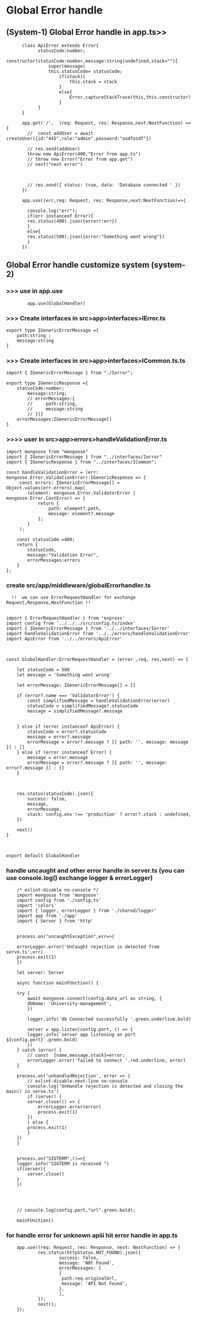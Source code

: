 
# Global Error handle 

## (System-1) Global Error handle  in app.ts>> 

          class ApiError extends Error{
                statusCode:number;
                constructor(statusCode:number,message:string|undefined,stack=""){
                    super(message)
                    this.statusCode= statusCode;
                        if(stack){
                            this.stack = stack
                        }
                        else{
                            Error.captureStackTrace(this,this.constructor)
                        }
                }
          }

          app.get('/',  (req: Request, res: Response,next:NextFunction) => {
            //  const addUser = await createUser({id:"445",role:"admin",password:"asdfasdf"})

            // res.send(addUser)
            throw new ApiError(400,"Error from app.ts")
            // throw new Error("Error from app.get")
            // next("next error")



            // res.send({ status: true, data: 'Database connected ' })
          })

          app.use((err,req: Request, res: Response,next:NextFunction)=>{

            console.log("err");
            if(err instanceof Error){
            res.status(400).json({errorr:err})
            }
            else{
            res.status(500).json({error:"Something went wrong"})
            }
          })



## Global Error handle customize system  (system-2) 

### >>> use in app.use
            app.use(GlobalHandler)
### >>> Create interfaces in src>app>interfaces>IError.ts   
    export type IGenericErrorMessage ={
        path:string ;
        message:string
    }  

### >>> Create interfaces in src>app>interfaces>ICommon.ts.ts 
    import { IGenericErrorMessage } from "./Ierror";

    export type IGenericResponse ={
        statusCode:number;
            message:string;
            // errorMessages:{
            //     path:string,
            //     message:string
            // }[]
        errorMessages:IGenericErrorMessage[]
    }


### >>>> user in src>app>errors>handleValidationError.ts
    import mongoose from "mongoose"
    import { IGenericErrorMessage } from "../interfaces/Ierror"
    import { IGenericResponse } from "../interfaces/ICommon";

    const handleValidationError = (err: mongoose.Error.ValidationError):IGenericResponse => {
         const errors: IGenericErrorMessage[] = Object.values(err.errors).map(
            (element: mongoose.Error.ValidatorError | mongoose.Error.CastError) => {
                return {
                    path: element?.path,
                    message: element?.message
                };
            }
         );
    
        const statusCode =400;
        return {
            statusCode,
            message:"Validation Error",
            errorMessages:errors
        }
    };

### create src/app/middleware/globalErrorhandler.ts

      !!  we can use ErrorRequestHandler for exchange Request,Response,NextFunction !!
    

    import { ErrorRequestHandler } from 'express'
    import config from '../../../src/config.ts/index'
    import { IGenericErrorMessage } from '../../interfaces/Ierror'
    import handleValidationError from '../../errors/handleValidationError'
    import ApiError from '../../errors/ApiError'



    const GlobalHandler:ErrorRequestHandler = (error ,req, res,next) => {

        let statusCode = 500
        let message = 'Something went wrong'

        let errorMessage: IGenericErrorMessage[] = []

        if (error?.name === 'ValidatorError') {
            const simplifiedMessage = handleValidationError(error)
            statusCode = simplifiedMessage?.statusCode
            message = simplifiedMessage?.message


        } else if (error instanceof ApiError) {
            statusCode = error?.statusCode
            message = error?.message
            errorMessage = error?.message ? [{ path: '', message: message }] : []
        } else if (error instanceof Error) {
            message = error.message
            errorMessage = error?.message ? [{ path: '', message: error?.message }] : []
        }

        

        res.status(statusCode).json({
            success: false,
            message,
            errorMessage,
            stack: config.env !== 'production' ? error?.stack : undefined,
        })

        next()
    }



    export default GlobalHandler


### handle uncaught and other error handle in server.ts (you can use console.log() exchange logger & errorLogger)


        /* eslint-disable no-console */
        import mongoose from 'mongoose'
        import config from './config.ts'
        import 'colors'
        import { logger, errorLogger } from './shared/logger'
        import app from './app'
        import { Server } from 'http'


        process.on("uncaughtException",err=>{

        errorLogger.error('UnCaught rejection is detected from serve.ts',err)
        process.exit(1)
        })

        let server: Server

        async function mainFUnction() {

        try {
            await mongoose.connect(config.data_url as string, {
            dbName: 'University-management',
            })

            logger.info('db Connected successfully '.green.underline.bold)

            server = app.listen(config.port, () => {
            logger.info(`server app listening on port ${config.port}`.green.bold)
            })
        } catch (error) {
            // const  {name,message,stack}=error;
            errorLogger.error('failed to connect '.red.underline, error)
        }

        process.on('unhandledRejection', error => {
            // eslint-disable-next-line no-console
            console.log('UnHandle rejection is detected and closing the main() in serve.ts')
            if (server) {
            server.close(() => {
                errorLogger.error(error)
                process.exit(1)
            })
            } else {
            process.exit(1)
            }
        })
        }

       
        process.on("SIGTERM",()=>{
        logger.info("SIGTERM is received ")
        if(server){
            server.close()
        }
        })




        // console.log(config.port,"url".green.bold);

        mainFUnction()




### for handle error for  unknown apiii hit error handle in app.ts 

        app.use((req: Request, res: Response, next: NextFunction) => {
                res.status(httpStatus.NOT_FOUND).json({
                        success: false,
                        message: 'NOt Found',
                        errorMessages: [
                        {
                         path:req.originalUrl,
                         message: 'API Not Found',
                        },
                        ],
                });
                next();
        });
